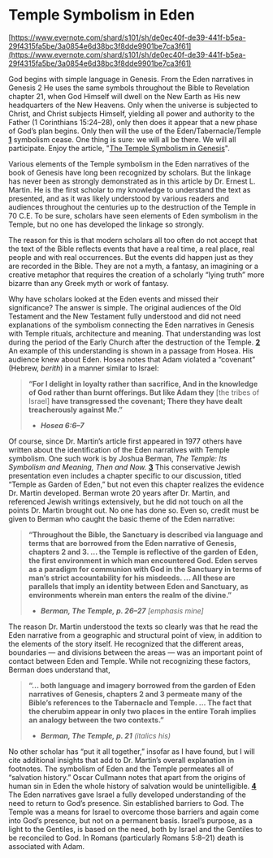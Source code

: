 # Temple Symbolism in Eden

[https://www.evernote.com/shard/s101/sh/de0ec40f-de39-441f-b5ea-29f4315fa5be/3a0854e6d38bc3f8dde9901be7ca3f61](https://www.evernote.com/shard/s101/sh/de0ec40f-de39-441f-b5ea-29f4315fa5be/3a0854e6d38bc3f8dde9901be7ca3f61)

God begins with simple language in Genesis. From the Eden narratives in Genesis 2 He uses the same symbols throughout the Bible to Revelation chapter 21, when God Himself will dwell on the New Earth as His new headquarters of the New Heavens. Only when the universe is subjected to Christ, and Christ subjects Himself, yielding all power and authority to the Father \(1 Corinthians 15:24–28\), only then does it appear that a new phase of God’s plan begins. Only then will the use of the Eden/Tabernacle/Temple [**1**](http://askelm.com/newsletter/l200403.htm#_ftn1) symbolism cease. One thing is sure: we will all be there. We will all participate. Enjoy the article, "[The Temple Symbolism in Genesis](http://askelm.com/doctrine/d040301.htm)".

Various elements of the Temple symbolism in the Eden narratives of the book of Genesis have long been recognized by scholars. But the linkage has never been as strongly demonstrated as in this article by Dr. Ernest L. Martin. He is the first scholar to my knowledge to understand the text as presented, and as it was likely understood by various readers and audiences throughout the centuries up to the destruction of the Temple in 70 C.E. To be sure, scholars have seen elements of Eden symbolism in the Temple, but no one has developed the linkage so strongly.

The reason for this is that modern scholars all too often do not accept that the text of the Bible reflects events that have a real time, a real place, real people and with real occurrences. But the events did happen just as they are recorded in the Bible. They are not a myth, a fantasy, an imagining or a creative metaphor that requires the creation of a scholarly “lying truth” more bizarre than any Greek myth or work of fantasy.

Why have scholars looked at the Eden events and missed their significance? The answer is simple. The original audiences of the Old Testament and the New Testament fully understood and did not need explanations of the symbolism connecting the Eden narratives in Genesis with Temple rituals, architecture and meaning. That understanding was lost during the period of the Early Church after the destruction of the Temple. [**2**](http://askelm.com/newsletter/l200403.htm#_ftn2) An example of this understanding is shown in a passage from Hosea. His audience knew about Eden. Hosea notes that Adam violated a “covenant” \(Hebrew, _berith_\) in a manner similar to Israel:

> **“For I delight in loyalty rather than sacrifice, And in the knowledge of God rather than burnt offerings. But like Adam they** \[the tribes of Israel\] **have transgressed the covenant; There they have dealt treacherously against Me.”**
>
> * _**Hosea 6:6–7**_

Of course, since Dr. Martin’s article first appeared in 1977 others have written about the identification of the Eden narratives with Temple symbolism. One such work is by Joshua Berman, _The Temple: Its Symbolism and Meaning, Then and Now._ [**3**](http://askelm.com/newsletter/l200403.htm#_ftn3) This conservative Jewish presentation even includes a chapter specific to our discussion, titled “Temple as Garden of Eden,” but not even this chapter realizes the evidence Dr. Martin developed. Berman wrote 20 years after Dr. Martin, and referenced Jewish writings extensively, but he did not touch on all the points Dr. Martin brought out. No one has done so. Even so, credit must be given to Berman who caught the basic theme of the Eden narrative:

> **“Throughout the Bible, the Sanctuary is described via language and terms that are borrowed from the Eden narrative of Genesis, chapters 2 and 3. ... the Temple is reflective of the garden of Eden, the first environment in which man encountered God. Eden serves as a paradigm for communion with God in the Sanctuary in terms of man’s strict accountability for his misdeeds. ... All these are parallels that imply an identity between Eden and Sanctuary, as environments wherein man enters the realm of the divine.”**
>
> * _**Berman, The Temple, p. 26–27** \[emphasis mine\]_

The reason Dr. Martin understood the texts so clearly was that he read the Eden narrative from a geographic and structural point of view, in addition to the elements of the story itself. He recognized that the different areas, boundaries — and divisions between the areas — was an important point of contact between Eden and Temple. While not recognizing these factors, Berman does understand that,

> **“... both language and imagery borrowed from the garden of Eden narratives of Genesis, chapters 2 and 3 permeate many of the Bible’s references to the Tabernacle and Temple. ... The fact that the cherubim appear in only two places in the entire Torah implies an analogy between the two contexts.”**
>
> * _**Berman, The Temple, p. 21** \(italics his\)_

No other scholar has “put it all together,” insofar as I have found, but I will cite additional insights that add to Dr. Martin’s overall explanation in footnotes. The symbolism of Eden and the Temple permeates all of “salvation history.” Oscar Cullmann notes that apart from the origins of human sin in Eden the whole history of salvation would be unintelligible. [**4**](http://askelm.com/newsletter/l200403.htm#_ftn4) The Eden narratives gave Israel a fully developed understanding of the need to return to God’s presence. Sin established barriers to God. The Temple was a means for Israel to overcome those barriers and again come into God’s presence, but not on a permanent basis. Israel’s purpose, as a light to the Gentiles, is based on the need, both by Israel and the Gentiles to be reconciled to God. In Romans \(particularly Romans 5:8–21\) death is associated with Adam.


